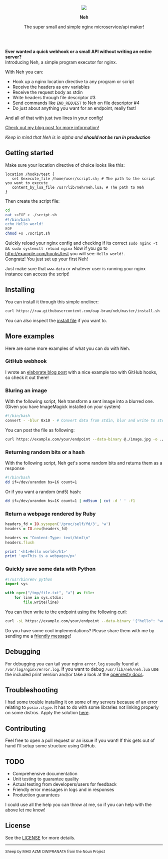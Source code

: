 <p align="center">  
<img src="https://user-images.githubusercontent.com/3514405/76737891-e0dc9180-6769-11ea-85a4-a8b5bf26d122.png" />
</p>
<p align="center"><strong>Neh</strong></p>
<p align="center">The super small and simple nginx microservice/api maker!</p>
<br/>
<br/>  

**Ever wanted a quick webhook or a small API without writing an entire server?**  
Introducing Neh, a simple program executor for nginx.  

With Neh you can:
  * Hook up a nginx location directive to any program or script
  * Receive the headers as env variables
  * Receive the request body as stdin
  * Write headers through file descriptor #3
  * Send commands like `END_REQUEST` to Neh on file descriptor #4
  * Do just about anything you want for an endpoint, really fast!

And all of that with just two lines in your config!

[Check out my blog post for more information!](https://bram.dingelstad.xyz/blog/introducing-neh)

_Keep in mind that Neh is in alpha and **should not be run in production**_

## Getting started

Make sure your location directive of choice looks like this:

 ```nginx
location /hooks/test {
    set $execute_file /home/user/script.sh; # The path to the script you want to execute
    content_by_lua_file /usr/lib/neh/neh.lua; # The path to Neh
}
```

Then create the script file:

```bash
cd
cat <<EOF > ./script.sh
#!/bin/bash
echo Hello world!
EOF
chmod +x ./script.sh
```

Quickly reload your nginx config and checking if its correct `sudo nginx -t && sudo systemctl reload nginx`
Now if you go to http://example.com/hooks/test you will see: `Hello world!`.  
Congratz! You just set up your first Neh!

Just make sure that `www-data` or whatever user is running your nginx instance can access the script!

## Installing
You can install it through this simple oneliner:
```bash
curl https://raw.githubusercontent.com/oap-bram/neh/master/install.sh | sh
```
You can also inspect the [install file](https://raw.githubusercontent.com/oap-bram/neh/master/install.sh) if you want to.

## More examples
Here are some more examples of what you can do with Neh.

### GitHub webhook

I wrote an [elaborate blog post](https://bram.dingelstad.xyz/blog/introducing-neh) with a nice example too with GitHub hooks, so check it out there!

### Bluring an image
With the following script, Neh transform a sent image into a blurred one. (Given you have ImageMagick installed on your system)

```bash
#!/bin/bash
convert - -blur 0x10 - # Convert data from stdin, blur and write to stdout

```
You can post the file as following:
```bash
curl https://example.com/your/endpoint --data-binary @./image.jpg -o ./blurred.jpg
```

### Returning random bits or a hash
With the following script, Neh get's some random bits and returns them as a response
```bash
#!/bin/bash
dd if=/dev/urandom bs=1K count=1
```

Or if you want a random (md5) hash:
```bash
dd if=/dev/urandom bs=1K count=1 | md5sum | cut -d ' ' -f1
```

### Return a webpage rendered by Ruby
```ruby
headers_fd = IO.sysopen('/proc/self/fd/3', 'w')
headers = IO.new(headers_fd)

headers << "Content-Type: text/html\n"
headers.flush

print '<h1>Hello world</h1>'
print '<p>This is a webpage</p>'
```

### Quickly save some data with Python
```python
#!/usr/bin/env python
import sys

with open("/tmp/file.txt", "a") as file:
    for line in sys.stdin:
        file.write(line)
```
You can then write to the endpoint using the following curl:
```bash
curl -sL https://example.com/your/endpoint --data-binary '{"hello": "world"}'
```

Do you have some cool implementations? Please share them with me by sending me a <a href="mailto:hey+a_cool_neh_implementation@hexli.me?subject=I got this cool Neh Implementation">friendly message</a>!

## Debugging

For debugging you can tail your nginx `error.log` usually found at `/var/log/nginx/error.log`.
If you want to debug `/usr/lib/neh/neh.lua` use the included print version and/or take a look at the [openresty docs](https://github.com/openresty/lua-nginx-module).

## Troubleshooting

I had some trouble installing it on some of my servers because of an error relating to `posix.ctype`.
It has to do with some libraries not linking properly on some distros. Apply the solution [here](https://bugs.debian.org/cgi-bin/bugreport.cgi?bug=891541#15).

## Contributing

Feel free to open a pull request or an issue if you want!
If this gets out of hand I'll setup some structure using GitHub.

## TODO

* Comprehensive documentation
* Unit testing to guarantee quality
* Actual testing from developers/users for feedback
* Friendly error messages in logs and in responses
* Production guarantees

I could use all the help you can throw at me, so if you can help with the above let me know!

## License

See the [LICENSE](/LICENSE) for more details.

---
<sup>Sheep by MHD AZMI DWIPRANATA from the Noun Project</sup>
